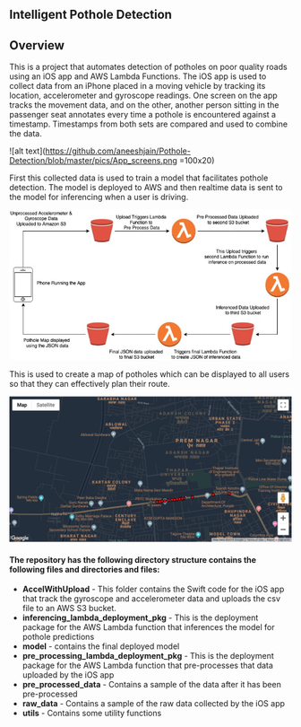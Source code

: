 
## Intelligent Pothole Detection
## Overview

This is a project that automates detection of potholes on poor quality roads using an iOS app and AWS Lambda Functions. The iOS app is used to collect data from an iPhone placed in a moving vehicle by tracking its location, accelerometer and gyroscope readings. One screen on the app tracks the movement data, and on the other, another person sitting in the passenger seat annotates every time a pothole is encountered against a timestamp. Timestamps from both sets are compared and used to combine the data.


![alt text](https://github.com/aneeshjain/Pothole-Detection/blob/master/pics/App_screens.png =100x20)

First this collected data is used to train a model that facilitates pothole detection. The model is deployed to AWS and then realtime data is sent to the model for inferencing when a user is driving. 

![alt text](https://github.com/aneeshjain/Pothole-Detection/blob/master/pics/Process%20Flow.jpg)


This is used to create a map of potholes which can be displayed to all users so that they can effectively plan their route.

![alt text](https://github.com/aneeshjain/Pothole-Detection/blob/master/pics/map.png)


#### The repository has the following directory structure contains the following files and directories and files:

* **AccelWithUpload** - This folder contains the Swift code for the iOS app that track the gyroscope and accelerometer data and uploads the csv file to an AWS S3 bucket.
* **inferencing_lambda_deployment_pkg** - This is the deployment package for the AWS Lambda function that inferences the model for pothole predictions
* **model** - contains the final deployed model
* **pre_processing_lambda_deployment_pkg** - This is the deployment package for the AWS Lambda function that pre-processes that data uploaded by the iOS app
* **pre_processed_data** - Contains a sample of the data after it has been pre-processed
* **raw_data** - Contains a sample of the raw data collected by the iOS app
* **utils** - Contains some utility functions



